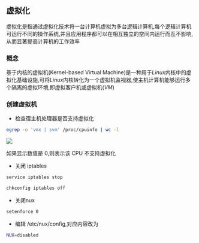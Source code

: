 <!--
 * @Description: 
 * @Version: 1.0
 * @Author: DaLao
 * @Email: dalao_li@163.com
 * @Date: 2021-02-06 21:53:27
 * @LastEditors: DaLao
 * @LastEditTime: 2022-04-29 23:38:30
-->

## 虚拟化


虚拟化是指通过虚拟化技术将一台计算机虚拟为多台逻辑计算机,每个逻辑计算机可运行不同的操作系统,并且应用程序都可以在相互独立的空间内运行而互不影响,从而显著提高计算机的工作效率



### 概念


基于内核的虚拟机(Kernel-based Virtual Machine)是一种用于$Linux$内核中的虚拟化基础设施,可将$Linux$内核转化为一个虚拟机监视器,使主机计算机能够运行多个隔离的虚拟环境,即虚拟客户机或虚拟机($VM$)



### 创建虚拟机


- 检查宿主机处理器是否支持虚拟化

```sh
egrep -o 'vmx | svm' /proc/cpuinfo | wc -l
```
![](https://cdn.hurra.ltd/img/20210207193309.png)

如果显示数值是 0,则表示该 CPU 不支持虚拟化

- 关闭 iptables

```sh
service iptables stop

chkconfig iptables off
```

- 关闭nux

```sh
setenforce 0
```

- 编辑 /etc/nux/config,对应内容改为

```sh
NUX=disabled
```